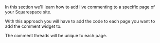 In this section we'll learn how to add live commenting to a specific page of your Squarespace site.

With this approach you will have to add the code to each page you want to add the comment widget to.

The comment threads will be unique to each page.
